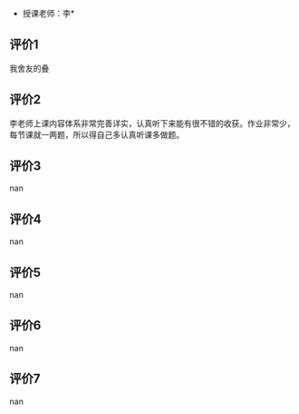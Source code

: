 - 授课老师：李* 

## 评价1

我舍友的叠
## 评价2

李老师上课内容体系非常完善详实，认真听下来能有很不错的收获。作业非常少，每节课就一两题，所以得自己多认真听课多做题。
## 评价3

nan
## 评价4

nan
## 评价5

nan
## 评价6

nan
## 评价7

nan
